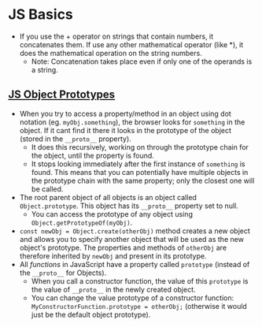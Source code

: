 # JS Basics
- If you use the + operator on strings that contain numbers, it concatenates them. If use any other mathematical operator (like *), it does the mathematical operation on the string numbers. 
    - Note: Concatenation takes place even if only one of the operands is a string.

## [JS Object Prototypes](https://developer.mozilla.org/en-US/docs/Learn/JavaScript/Objects/Object_prototypes)
- When you try to access a property/method in an object using dot notation (eg. `myObj.something`), the browser looks for `something` in the object. If it cant find it there it looks in the prototype of the object (stored in the `__proto__` property).
    - It does this recursively, working on through the prototype chain for the object, until the property is found.
    - It stops looking immediately after the first instance of `something` is found. This means that you can potentially have multiple objects in the prototype chain with the same property; only the closest one will be called.
- The root parent object of all objects is an object called `Object.prototype`. This object has its `__proto__` property set to null.
    - You can access the prototype of any object using `Object.getPrototypeOf(myObj)`.
- `const newObj = Object.create(otherObj)` method creates a new object and allows you to specify another object that will be used as the new object's prototype. The properties and methods of `otherObj` are therefore inherited by `newObj` and present in its prototype. 
- All _functions_ in JavaScript have a property called `prototype` (instead of the `__proto__` for Objects). 
    - When you call a constructor function, the value of this `prototype` is the value of `__proto__` in the newly created object.
    - You can  change the value prototype of a constructor function: `MyConstructorFunction.prototype = otherObj;` (otherwise it would just be the default object prototype).
